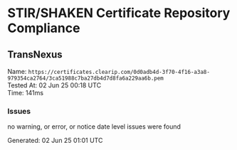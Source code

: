 # STIR/SHAKEN Certificate Repository Compliance

## TransNexus

Name: `https://certificates.clearip.com/0d0adb4d-3f70-4f16-a3a8-979354ca2764/3ca51988c7ba27db4d7d8fa6a229aa6b.pem`\
Tested At: 02 Jun 25 00:18 UTC\
Time: 141ms

### Issues

no warning, or error, or notice date level issues were found

Generated: 02 Jun 25 01:01 UTC